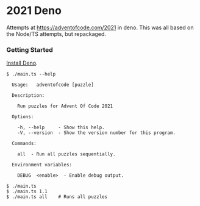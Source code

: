 # 2021 Deno

Attempts at https://adventofcode.com/2021 in deno. This was all based on the Node/TS attempts, but repackaged.

### Getting Started

[Install Deno](https://deno.land/manual/getting_started/installation).

```text
$ ./main.ts --help

  Usage:   adventofcode [puzzle]

  Description:

    Run puzzles for Advent Of Code 2021

  Options:

    -h, --help     - Show this help.
    -V, --version  - Show the version number for this program.

  Commands:

    all  - Run all puzzles sequentially.

  Environment variables:

    DEBUG  <enable>  - Enable debug output.

$ ./main.ts
$ ./main.ts 1.1
$ ./main.ts all    # Runs all puzzles
```
